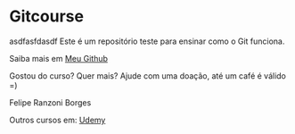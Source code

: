 # Gitcourse
asdfasfdasdf
Este é um repositório teste para ensinar como o Git funciona.

Saiba mais em [Meu Github](https://github.com/Ranzoni)

Gostou do curso? Quer mais? Ajude com uma doação, até um café é válido =)

Felipe Ranzoni Borges

Outros cursos em: [Udemy](https://udemy.com.br)